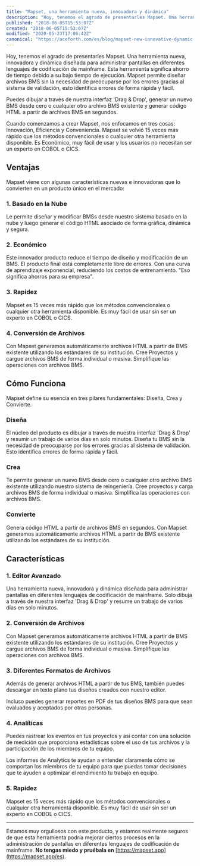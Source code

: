 ```yaml
---
title: "Mapset, una herramienta nueva, innovadora y dinámica"
description: "Hoy, tenemos el agrado de presentarles Mapset. Una herramienta nueva, innovadora y dinámica diseñada para administrar pantallas en diferentes lenguajes de codificación de mainframe."
published: "2018-06-05T15:53:07Z"
created: "2018-06-05T15:53:07Z"
modified: "2020-05-23T17:06:42Z"
canonical: "https://aceforth.com/es/blog/mapset-new-innovative-dynamic-tool"
---
```


Hoy, tenemos el agrado de presentarles Mapset. Una herramienta nueva, innovadora y dinámica diseñada para administrar pantallas en diferentes lenguajes de codificación de mainframe. Esta herramienta significa ahorro de tiempo debido a su bajo tiempo de ejecución. Mapset permite diseñar archivos BMS sin la necesidad de preocuparse por los errores gracias al sistema de validación, esto identifica errores de forma rápida y fácil.

Puedes dibujar a través de nuestra interfaz 'Drag & Drop', generar un nuevo BMS desde cero o cualquier otro archivo BMS existente y generar código HTML a partir de archivos BMS en segundos.

Cuando comenzamos a crear Mapset, nos enfocamos en tres cosas: Innovación, Eficiencia y Conveniencia. Mapset se volvió 15 veces más rápido que los métodos convencionales o cualquier otra herramienta disponible. Es Económico, muy fácil de usar y los usuarios no necesitan ser un experto en COBOL o CICS.

<blog-image src="blog/mapset/design-create-advanced-editor.jpg" width="1024" height="535" alt="Mapset - Editor Avanzado"></blog-image>

## Ventajas

Mapset viene con algunas características nuevas e innovadoras que lo convierten en un producto único en el mercado:

### 1. Basado en la Nube

Le permite diseñar y modificar BMSs desde nuestro sistema basado en la nube y luego generar el código HTML asociado de forma gráfica, dinámica y segura.

### 2. Económico

Este innovador producto reduce el tiempo de diseño y modificación de un BMS. El producto final está completamente libre de errores. Con una curva de aprendizaje exponencial, reduciendo los costos de entrenamiento. "Eso significa ahorros para su empresa".

### 3. Rapidez

Mapset es 15 veces más rápido que los métodos convencionales o cualquier otra herramienta disponible. Es muy fácil de usar sin ser un experto en COBOL o CICS.

### 4. Conversión de Archivos

Con Mapset generamos automáticamente archivos HTML a partir de BMS existente utilizando los estándares de su institución. Cree Proyectos y cargue archivos BMS de forma individual o masiva. Simplifique las operaciones con archivos BMS.

## Cómo Funciona

Mapset define su esencia en tres pilares fundamentales: Diseña, Crea y Convierte.

<blog-image src="blog/mapset/design-create-convert.jpg" width="1199" height="628" alt="Mapset - Como Funciona"></blog-image>

### Diseña

El núcleo del producto es dibujar a través de nuestra interfaz 'Drag & Drop' y resumir un trabajo de varios días en solo minutos. Diseña tu BMS sin la necesidad de preocuparse por los errores gracias al sistema de validación. Esto identifica errores de forma rápida y fácil.

### Crea

Te permite generar un nuevo BMS desde cero o cualquier otro archivo BMS existente utilizando nuestro sistema de reingeniería. Cree proyectos y carga archivos BMS de forma individual o masiva. Simplifica las operaciones con archivos BMS.

### Convierte

Genera código HTML a partir de archivos BMS en segundos. Con Mapset generamos automáticamente archivos HTML a partir de BMS existente utilizando los estándares de su institución.

## Características

### 1. Editor Avanzado

Una herramienta nueva, innovadora y dinámica diseñada para administrar pantallas en diferentes lenguajes de codificación de mainframe. Solo dibuja a través de nuestra interfaz 'Drag & Drop' y resume un trabajo de varios días en solo minutos.

### 2. Conversión de Archivos

Con Mapset generamos automáticamente archivos HTML a partir de BMS existente utilizando los estándares de su institución. Cree Proyectos y cargue archivos BMS de forma individual o masiva. Simplifique las operaciones con archivos BMS.

### 3. Diferentes Formatos de Archivos

Además de generar archivos HTML a partir de tus BMS, también puedes descargar en texto plano tus diseños creados con nuestro editor.

Incluso puedes generar reportes en PDF de tus diseños BMS para que sean evaluados y aceptados por otras personas.

### 4. Analíticas

Puedes rastrear los eventos en tus proyectos y así contar con una solución de medición que proporciona estadísticas sobre el uso de tus archivos y la participación de los miembros de tu equipo.

Los informes de Analytics te ayudan a entender claramente cómo se comportan los miembros de tu equipo para que puedas tomar decisiones que te ayuden a optimizar el rendimiento tu trabajo en equipo.

### 5. Rapidez

Mapset es 15 veces más rápido que los métodos convencionales o cualquier otra herramienta disponible. Es muy fácil de usar sin ser un experto en COBOL o CICS.

---

Estamos muy orgullosos con este producto, y estamos realmente seguros de que esta herramienta podría mejorar ciertos procesos en la administración de pantallas en diferentes lenguajes de codificación de mainframe. **No tengas miedo y pruébala en** [https://mapset.app](https://mapset.app/es).
